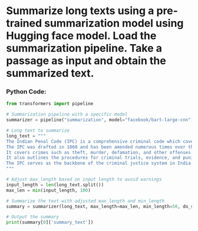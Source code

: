 # Summarize long texts using a pre-trained summarization model using Hugging face model. Load the summarization pipeline. Take a passage as input and obtain the summarized text.

### Python Code:

```python
from transformers import pipeline

# Summarization pipeline with a specific model
summarizer = pipeline("summarization", model="facebook/bart-large-cnn")

# Long text to summarize
long_text = """
The Indian Penal Code (IPC) is a comprehensive criminal code which covers all aspects of criminal law in India.
The IPC was drafted in 1860 and has been amended numerous times over the years.
It covers crimes such as theft, murder, defamation, and other offenses.
It also outlines the procedures for criminal trials, evidence, and punishment.
The IPC serves as the backbone of the criminal justice system in India.
"""

# Adjust max_length based on input length to avoid warnings
input_length = len(long_text.split())
max_len = min(input_length, 100)

# Summarize the text with adjusted max_length and min_length
summary = summarizer(long_text, max_length=max_len, min_length=50, do_sample=False)

# Output the summary
print(summary[0]['summary_text'])
```